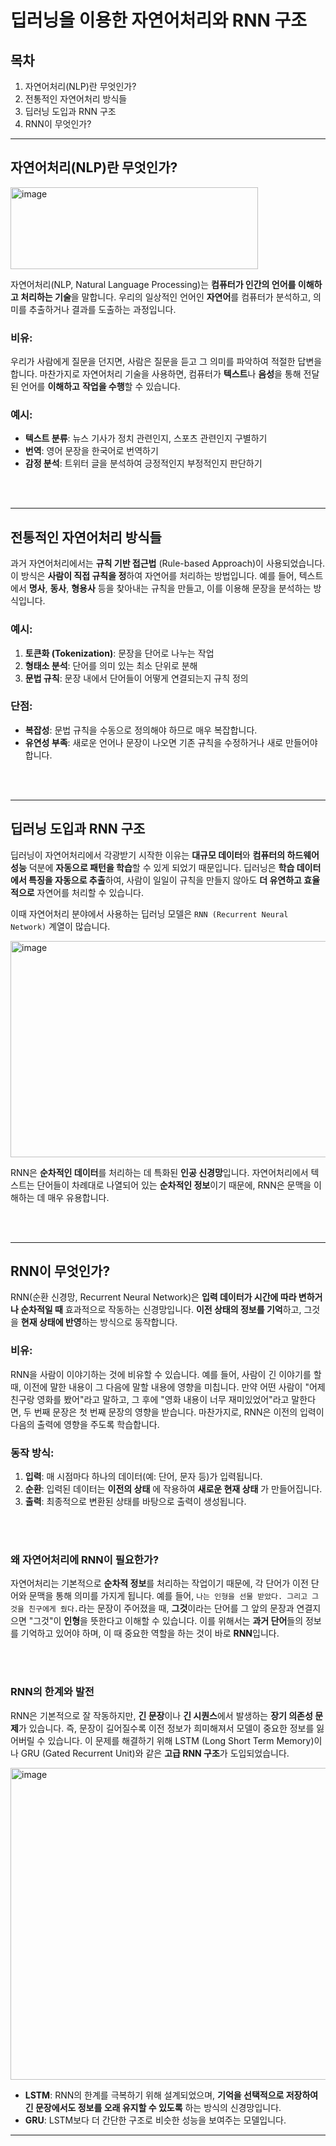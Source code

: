 # 딥러닝을 이용한 자연어처리와 RNN 구조

## 목차
1. 자연어처리(NLP)란 무엇인가?
2. 전통적인 자연어처리 방식들
3. 딥러닝 도입과 RNN 구조
4. RNN이 무엇인가?

---

## 자연어처리(NLP)란 무엇인가?

<img width="396" height="131" alt="image" src="https://github.com/user-attachments/assets/66dd78e8-df15-4f37-bf5a-6e4080fb4b4b" />

자연어처리(NLP, Natural Language Processing)는 **컴퓨터가 인간의 언어를 이해하고 처리하는 기술**을 말합니다. 우리의 일상적인 언어인 **자연어**를 컴퓨터가 분석하고, 의미를 추출하거나 결과를 도출하는 과정입니다.

### 비유:
우리가 사람에게 질문을 던지면, 사람은 질문을 듣고 그 의미를 파악하여 적절한 답변을 합니다. 마찬가지로 자연어처리 기술을 사용하면, 컴퓨터가 **텍스트**나 **음성**을 통해 전달된 언어를 **이해하고** **작업을 수행**할 수 있습니다.

### 예시:
- **텍스트 분류**: 뉴스 기사가 정치 관련인지, 스포츠 관련인지 구별하기
- **번역**: 영어 문장을 한국어로 번역하기
- **감정 분석**: 트위터 글을 분석하여 긍정적인지 부정적인지 판단하기

</br> </br>

---

## 전통적인 자연어처리 방식들

과거 자연어처리에서는 **규칙 기반 접근법** (Rule-based Approach)이 사용되었습니다. 이 방식은 **사람이 직접 규칙을 정**하여 자연어를 처리하는 방법입니다. 예를 들어, 텍스트에서 **명사**, **동사**, **형용사** 등을 찾아내는 규칙을 만들고, 이를 이용해 문장을 분석하는 방식입니다.

### 예시:
1. **토큰화 (Tokenization)**: 문장을 단어로 나누는 작업
2. **형태소 분석**: 단어를 의미 있는 최소 단위로 분해
3. **문법 규칙**: 문장 내에서 단어들이 어떻게 연결되는지 규칙 정의

### 단점:
- **복잡성**: 문법 규칙을 수동으로 정의해야 하므로 매우 복잡합니다.
- **유연성 부족**: 새로운 언어나 문장이 나오면 기존 규칙을 수정하거나 새로 만들어야 합니다.

</br> </br>

---

## 딥러닝 도입과 RNN 구조

딥러닝이 자연어처리에서 각광받기 시작한 이유는 **대규모 데이터**와 **컴퓨터의 하드웨어 성능** 덕분에 **자동으로 패턴을 학습**할 수 있게 되었기 때문입니다. 딥러닝은 **학습 데이터에서 특징을 자동으로 추출**하여, 사람이 일일이 규칙을 만들지 않아도 **더 유연하고 효율적으로** 자연어를 처리할 수 있습니다.

이때 자연어처리 분야에서 사용하는 딥러닝 모델은 `RNN (Recurrent Neural Network)` 계열이 많습니다.

<img width="1163" height="346" alt="image" src="https://github.com/user-attachments/assets/68be9429-5a6a-430e-841e-5b174d03b259" />

RNN은 **순차적인 데이터**를 처리하는 데 특화된 **인공 신경망**입니다. 자연어처리에서 텍스트는 단어들이 차례대로 나열되어 있는 **순차적인 정보**이기 때문에, RNN은 문맥을 이해하는 데 매우 유용합니다.

</br> </br>

---

## RNN이 무엇인가?

RNN(순환 신경망, Recurrent Neural Network)은 **입력 데이터가 시간에 따라 변하거나 순차적일 때** 효과적으로 작동하는 신경망입니다. **이전 상태의 정보를 기억**하고, 그것을 **현재 상태에 반영**하는 방식으로 동작합니다.

### 비유:
RNN을 사람이 이야기하는 것에 비유할 수 있습니다. 예를 들어, 사람이 긴 이야기를 할 때, 이전에 말한 내용이 그 다음에 말할 내용에 영향을 미칩니다. 만약 어떤 사람이 "어제 친구랑 영화를 봤어"라고 말하고, 그 후에 "영화 내용이 너무 재미있었어"라고 말한다면, 두 번째 문장은 첫 번째 문장의 영향을 받습니다. 마찬가지로, RNN은 이전의 입력이 다음의 출력에 영향을 주도록 학습합니다.

### 동작 방식:
1. **입력**: 매 시점마다 하나의 데이터(예: 단어, 문자 등)가 입력됩니다.
2. **순환**: 입력된 데이터는 **이전의 상태** 에 작용하여 **새로운 현재 상태** 가 만들어집니다.
3. **출력**: 최종적으로 변환된 상태를 바탕으로 출력이 생성됩니다.


</br> </br>

### 왜 자연어처리에 RNN이 필요한가?

자연어처리는 기본적으로 **순차적 정보**를 처리하는 작업이기 때문에, 각 단어가 이전 단어와 문맥을 통해 의미를 가지게 됩니다. 
예를 들어, `나는 인형을 선물 받았다. 그리고 그것을 친구에게 줬다.`라는 문장이 주어졌을 때, **그것**이라는 단어를 그 앞의 문장과 연결지으면 "그것"이 **인형**을 뜻한다고 이해할 수 있습니다. 
이를 위해서는 **과거 단어**들의 정보를 기억하고 있어야 하며, 이 때 중요한 역할을 하는 것이 바로 **RNN**입니다.

</br> </br>

### RNN의 한계와 발전

RNN은 기본적으로 잘 작동하지만, **긴 문장**이나 **긴 시퀀스**에서 발생하는 **장기 의존성 문제**가 있습니다. 즉, 문장이 길어질수록 이전 정보가 희미해져서 모델이 중요한 정보를 잃어버릴 수 있습니다. 이 문제를 해결하기 위해 LSTM (Long Short Term Memory)이나 GRU (Gated Recurrent Unit)와 같은 **고급 RNN 구조**가 도입되었습니다.

<img width="1774" height="499" alt="image" src="https://github.com/user-attachments/assets/12dda733-bf26-4c79-add8-9b0b6ac7135e" />


- **LSTM**: RNN의 한계를 극복하기 위해 설계되었으며, **기억을 선택적으로 저장하여 긴 문장에서도 정보를 오래 유지할 수 있도록** 하는 방식의 신경망입니다.
- **GRU**: LSTM보다 더 간단한 구조로 비슷한 성능을 보여주는 모델입니다.

---

